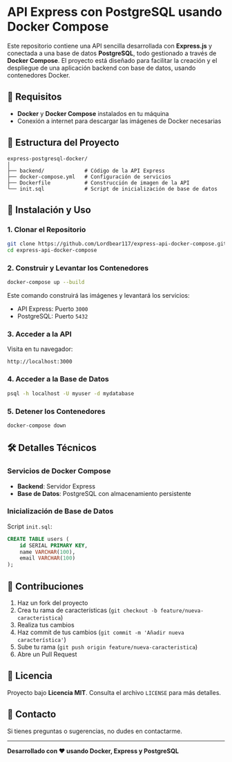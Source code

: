 # API Express con PostgreSQL usando Docker Compose

Este repositorio contiene una API sencilla desarrollada con **Express.js** y conectada a una base de datos **PostgreSQL**, todo gestionado a través de **Docker Compose**. El proyecto está diseñado para facilitar la creación y el despliegue de una aplicación backend con base de datos, usando contenedores Docker.

## 🚀 Requisitos

- **Docker** y **Docker Compose** instalados en tu máquina
- Conexión a internet para descargar las imágenes de Docker necesarias

## 📂 Estructura del Proyecto

```
express-postgresql-docker/
│
├── backend/             # Código de la API Express
├── docker-compose.yml   # Configuración de servicios
├── Dockerfile           # Construcción de imagen de la API
└── init.sql             # Script de inicialización de base de datos
```

## 🔧 Instalación y Uso

### 1. Clonar el Repositorio

```bash
git clone https://github.com/Lordbear117/express-api-docker-compose.git
cd express-api-docker-compose
```

### 2. Construir y Levantar los Contenedores

```bash
docker-compose up --build
```

Este comando construirá las imágenes y levantará los servicios:

- API Express: Puerto `3000`
- PostgreSQL: Puerto `5432`

### 3. Acceder a la API

Visita en tu navegador:

```
http://localhost:3000
```

### 4. Acceder a la Base de Datos

```bash
psql -h localhost -U myuser -d mydatabase
```

### 5. Detener los Contenedores

```bash
docker-compose down
```

## 🛠 Detalles Técnicos

### Servicios de Docker Compose

- **Backend**: Servidor Express
- **Base de Datos**: PostgreSQL con almacenamiento persistente

### Inicialización de Base de Datos

Script `init.sql`:

```sql
CREATE TABLE users (
    id SERIAL PRIMARY KEY,
    name VARCHAR(100),
    email VARCHAR(100)
);
```

## 🤝 Contribuciones

1. Haz un fork del proyecto
2. Crea tu rama de características (`git checkout -b feature/nueva-caracteristica`)
3. Realiza tus cambios
4. Haz commit de tus cambios (`git commit -m 'Añadir nueva característica'`)
5. Sube tu rama (`git push origin feature/nueva-caracteristica`)
6. Abre un Pull Request

## 📄 Licencia

Proyecto bajo **Licencia MIT**. Consulta el archivo `LICENSE` para más detalles.

## 📧 Contacto

Si tienes preguntas o sugerencias, no dudes en contactarme.

---

**Desarrollado con ❤️ usando Docker, Express y PostgreSQL**

